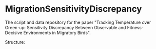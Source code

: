 # MigrationSensitivityDiscrepancy

The script and data repository for the paper "Tracking Temperature over Green-up: Sensitivity Discrepancy Between Observable and Fitness-Decisive Environments in Migratory Birds".

Structure:
